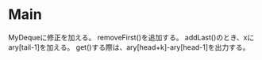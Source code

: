 # Main
MyDequeに修正を加える。
removeFirst()を追加する。
addLast()のとき、xにary\[tail-1\]を加える。
get()する際は、ary\[head+k\]-ary\[head-1\]を出力する。
